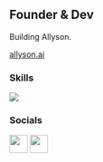 Founder & Dev
--------------------

Building Allyson.

[allyson.ai](https://allyson.ai)

### Skills

<p align="left">
  <a href="https://skillicons.dev">
<img src="https://skillicons.dev/icons?i=anaconda,androidstudio,aws,azure,babel,bash,blender,bootstrap,bun,cpp,css,discordbots,django,docker,electron,express,fastapi,figma,firebase,flask,gatsby,gcp,git,github,githubactions,graphql,heroku,html,js,kubernetes,matlab,mongodb,mysql,nextjs,nginx,nodejs,npm,postman,powershell,pytorch,raspberrypi,react,redis,redux,regex,replit,rust,selenium,tailwind,tensorflow,ts,ubuntu,vercel,vite,webpack" />
  </a>
</p>

### Socials

<p align="left"> 
<a href="https://www.youtube.com/channel/UCq0aOdzVw_Adp57qiJnrlKQ" target="_blank" rel="noreferrer"><img src="https://raw.githubusercontent.com/danielcranney/readme-generator/main/public/icons/socials/youtube.svg" width="32" height="32" /></a>
<a href="https://www.x.com/@isaiah_bjork" target="_blank" rel="noreferrer"><img src="https://raw.githubusercontent.com/danielcranney/readme-generator/main/public/icons/socials/twitter.svg" width="32" height="32" /></a>

